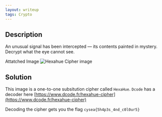 ```yaml
---
layout: writeup
tags: Crypto
---
```


## Description

An unusual signal has been intercepted — its contents painted in mystery. Decrypt what the eye cannot see.

Attatched Image
![Hexahue Cipher image](/assets/images/writeup_images/HexaHues.png)

## Solution

This image is a one-to-one subsitution cipher called `HexaHue`. `Dcode` has a decoder here [https://www.dcode.fr/hexahue-cipher](https://www.dcode.fr/hexahue-cipher)

Decoding the cipher gets you the flag `cysea{5h4p3s_4nd_c0l0ur5}`
